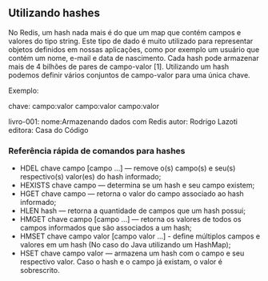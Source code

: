 ## Utilizando hashes

No Redis, um hash nada mais é do que um map que contém campos e valores do tipo string. Este tipo de dado é muito utilizado para representar objetos
definidos em nossas aplicações, como por exemplo um usuário que contém um nome, e-mail e data de nascimento. Cada hash pode armazenar mais de
4 bilhões de pares de campo-valor [1]. Utilizando um hash podemos definir vários conjuntos de campo-valor
para uma única chave.

Exemplo: 

chave:  campo:valor
        campo:valor
        campo:valor
        
        
livro-001:  nome:Armazenando dados com Redis
            autor: Rodrigo Lazoti
            editora: Casa do Código
        
### Referência rápida de comandos para hashes

- HDEL chave campo [campo ...] — remove o(s) campo(s) e seu(s) respectivo(s) valor(es) do hash informado;
- HEXISTS chave campo — determina se um hash e seu campo existem;
- HGET chave campo — retorna o valor do campo associado ao hash informado;
- HLEN hash — retorna a quantidade de campos que um hash possui;
- HMGET chave campo [campo ...] — retorna os valores de todos os campos informados que são associados a um hash;
- HMSET chave campo valor [campo valor ...] - define múltiplos campos e valores em um hash (No caso do Java utilizando um HashMap);
- HSET chave campo valor — armazena um hash com o campo e seu respectivo valor. Caso o hash e o campo já existam, o valor é sobrescrito.


             